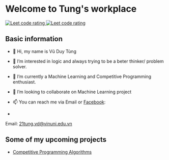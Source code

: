 # Welcome to Tung's workplace

<p align="left">
  <a href="https://leetcode.com/Play_With_Mino/">
    <img src="https://cp-logo.vercel.app/leetcode/sudiptob2" alt="Leet code rating" />
  </a>
  <a href="https://codeforces.com/profile/Nisekoi">
    <img src="https://raw.githubusercontent.com/sudiptob2/cf-stats/main/output/rating.svg" alt="Leet code rating" />
  </a>
</p>

## Basic information
- 👋 Hi, my name is Vũ Duy Tùng

- 👀 I’m interested in logic and always trying to be a beter thinker/ problem solver.

- 🌱 I’m currently a Machine Learning and Competitive Programming enthusiast. 

- 💞️ I’m looking to collaborate on Machine Learning project

- 📫 You can reach me via Email or [Facebook](https://www.facebook.com/tung.vuduy.54/):
- 
Email: 21tung.vd@vinuni.edu.vn

## Some of my upcoming projects
- [Competitive Programming Algorithms](https://github.com/vu-duy-tung/CP-Algorithm)
